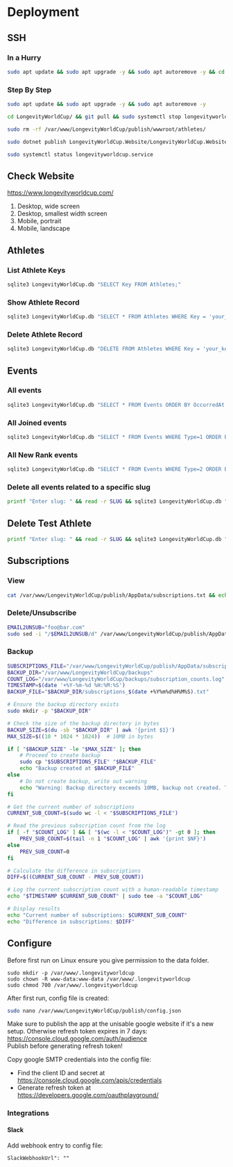 # Deployment

## SSH

### In a Hurry
```sh
sudo apt update && sudo apt upgrade -y && sudo apt autoremove -y && cd LongevityWorldCup/ && git pull && sudo systemctl stop longevityworldcup.service && sudo rm -rf /var/www/LongevityWorldCup/publish/wwwroot/athletes/ && sudo dotnet publish LongevityWorldCup.Website/LongevityWorldCup.Website.csproj --configuration Release --output /var/www/LongevityWorldCup/publish && sudo systemctl start longevityworldcup.service && cd ..
```

### Step By Step
```sh
sudo apt update && sudo apt upgrade -y && sudo apt autoremove -y

cd LongevityWorldCup/ && git pull && sudo systemctl stop longevityworldcup.service

sudo rm -rf /var/www/LongevityWorldCup/publish/wwwroot/athletes/

sudo dotnet publish LongevityWorldCup.Website/LongevityWorldCup.Website.csproj --configuration Release --output /var/www/LongevityWorldCup/publish && sudo systemctl start longevityworldcup.service

sudo systemctl status longevityworldcup.service
```

## Check Website
https://www.longevityworldcup.com/

1. Desktop, wide screen
2. Desktop, smallest width screen
3. Mobile, portrait
4. Mobile, landscape

## Athletes

### List Athlete Keys
```sh
sqlite3 LongevityWorldCup.db "SELECT Key FROM Athletes;"
```

### Show Athlete Record

```sh
sqlite3 LongevityWorldCup.db "SELECT * FROM Athletes WHERE Key = 'your_key_here';"
```

### Delete Athlete Record
```sh
sqlite3 LongevityWorldCup.db "DELETE FROM Athletes WHERE Key = 'your_key_here';"
```

## Events

### All events
```sh
sqlite3 LongevityWorldCup.db "SELECT * FROM Events ORDER BY OccurredAt DESC;"
```

### All Joined events
```sh
sqlite3 LongevityWorldCup.db "SELECT * FROM Events WHERE Type=1 ORDER BY OccurredAt DESC;"
```

### All New Rank events
```sh
sqlite3 LongevityWorldCup.db "SELECT * FROM Events WHERE Type=2 ORDER BY OccurredAt DESC;"
```

### Delete all events related to a specific slug
```sh
printf "Enter slug: " && read -r SLUG && sqlite3 LongevityWorldCup.db "DELETE FROM Events WHERE instr(Text,'slug['||'$SLUG'||']')>0 OR instr(Text,'prev['||'$SLUG'||']')>0;"
```

## Delete Test Athlete
```sh
printf "Enter slug: " && read -r SLUG && sqlite3 LongevityWorldCup.db "BEGIN; DELETE FROM Events WHERE instr(Text,'slug['||'$SLUG'||']')>0 OR instr(Text,'prev['||'$SLUG'||']')>0; DELETE FROM Athletes WHERE Key='$SLUG'; COMMIT;"
```

## Subscriptions

### View
```sh
cat /var/www/LongevityWorldCup/publish/AppData/subscriptions.txt && echo "Total Subscriptions: $(wc -l < /var/www/LongevityWorldCup/publish/AppData/subscriptions.txt)"
```

### Delete/Unsubscribe

```sh
EMAIL2UNSUB="foo@bar.com"
sudo sed -i "/$EMAIL2UNSUB/d" /var/www/LongevityWorldCup/publish/AppData/subscriptions.txt
```

### Backup
```sh
SUBSCRIPTIONS_FILE="/var/www/LongevityWorldCup/publish/AppData/subscriptions.txt"
BACKUP_DIR="/var/www/LongevityWorldCup/backups"
COUNT_LOG="/var/www/LongevityWorldCup/backups/subscription_counts.log"
TIMESTAMP=$(date '+%Y-%m-%d %H:%M:%S')
BACKUP_FILE="$BACKUP_DIR/subscriptions_$(date +%Y%m%d%H%M%S).txt"

# Ensure the backup directory exists
sudo mkdir -p "$BACKUP_DIR"

# Check the size of the backup directory in bytes
BACKUP_SIZE=$(du -sb "$BACKUP_DIR" | awk '{print $1}')
MAX_SIZE=$((10 * 1024 * 1024))  # 10MB in bytes

if [ "$BACKUP_SIZE" -le "$MAX_SIZE" ]; then
    # Proceed to create backup
    sudo cp "$SUBSCRIPTIONS_FILE" "$BACKUP_FILE"
    echo "Backup created at $BACKUP_FILE"
else
    # Do not create backup, write out warning
    echo "Warning: Backup directory exceeds 10MB, backup not created. This might be an attack."
fi

# Get the current number of subscriptions
CURRENT_SUB_COUNT=$(sudo wc -l < "$SUBSCRIPTIONS_FILE")

# Read the previous subscription count from the log
if [ -f "$COUNT_LOG" ] && [ "$(wc -l < "$COUNT_LOG")" -gt 0 ]; then
    PREV_SUB_COUNT=$(tail -n 1 "$COUNT_LOG" | awk '{print $NF}')
else
    PREV_SUB_COUNT=0
fi

# Calculate the difference in subscriptions
DIFF=$((CURRENT_SUB_COUNT - PREV_SUB_COUNT))

# Log the current subscription count with a human-readable timestamp
echo "$TIMESTAMP $CURRENT_SUB_COUNT" | sudo tee -a "$COUNT_LOG"

# Display results
echo "Current number of subscriptions: $CURRENT_SUB_COUNT"
echo "Difference in subscriptions: $DIFF"
```

## Configure

Before first run on Linux ensure you give permission to the data folder.
```
sudo mkdir -p /var/www/.longevityworldcup
sudo chown -R www-data:www-data /var/www/.longevityworldcup
sudo chmod 700 /var/www/.longevityworldcup
```

After first run, config file is created: 
```sh
sudo nano /var/www/LongevityWorldCup/publish/config.json
```

Make sure to publish the app at the unisable google website if it's a new setup. Otherwise refresh token expires in 7 days: https://console.cloud.google.com/auth/audience  
Publish before generating refresh token!

Copy google SMTP credentials into the config file:
- Find the client ID and secret at https://console.cloud.google.com/apis/credentials
- Generate refresh token at https://developers.google.com/oauthplayground/

### Integrations
#### Slack

Add webhook entry to config file:
```
SlackWebhookUrl": ""
```

